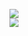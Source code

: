 [![](https://img.shields.io/badge/Made%20With-Github%20Spray-lightgrey.svg?style=for-the-badge&logo=github)](https://github.com/Annihil/github-spray#3232)  
[![](https://i.imgur.com/2DrTn0Z.gif)](https://github.com/Annihil/github-spray)